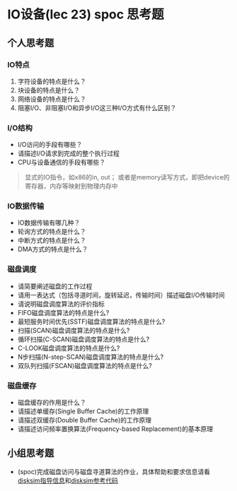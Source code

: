 # IO设备(lec 23) spoc 思考题

## 个人思考题
### IO特点 
 1. 字符设备的特点是什么？
 1. 块设备的特点是什么？
 1. 网络设备的特点是什么？
 1. 阻塞I/O、非阻塞I/O和异步I/O这三种I/O方式有什么区别？
### I/O结构
 - I/O访问的手段有哪些？
 - 请描述I/O请求到完成的整个执行过程
 - CPU与设备通信的手段有哪些？

> 显式的IO指令，如x86的in, out； 或者是memory读写方式，即把device的寄存器，内存等映射到物理内存中 

### IO数据传输
 - IO数据传输有哪几种？
 - 轮询方式的特点是什么？
 - 中断方式的特点是什么？
 - DMA方式的特点是什么？

### 磁盘调度
 - 请简要阐述磁盘的工作过程
 - 请用一表达式（包括寻道时间，旋转延迟，传输时间）描述磁盘I/O传输时间
 - 请说明磁盘调度算法的评价指标
 - FIFO磁盘调度算法的特点是什么?
 - 最短服务时间优先(SSTF)磁盘调度算法的特点是什么?
 - 扫描(SCAN)磁盘调度算法的特点是什么?
 - 循环扫描(C-SCAN)磁盘调度算法的特点是什么?
 - C-LOOK磁盘调度算法的特点是什么?
 - N步扫描(N-step-SCAN)磁盘调度算法的特点是什么?
 - 双队列扫描(FSCAN)磁盘调度算法的特点是什么?

### 磁盘缓存
 - 磁盘缓存的作用是什么？
 - 请描述单缓存(Single Buffer Cache)的工作原理
 - 请描述双缓存(Double Buffer Cache)的工作原理
 - 请描述访问频率置换算法(Frequency-based Replacement)的基本原理

## 小组思考题
 - (spoc)完成磁盘访问与磁盘寻道算法的作业，具体帮助和要求信息请看[disksim指导信息](https://github.com/chyyuu/ucore_lab/blob/master/related_info/lab8/disksim-homework.md)和[disksim参考代码](https://github.com/chyyuu/ucore_lab/blob/master/related_info/lab8/disksim-homework.py)


